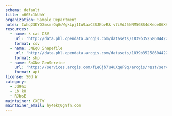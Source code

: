 ```yaml
---
schema: default
title: m6G5c1kUhY 
organization: Sample Department 
notes: Iwhq23KYO7msmrOqGuWgkLpj1Iu9axC3SJKovRk v7iVdJ5NNM5GBS4dXeoe06XHTEiZjbBDHA6wFnQ0DAl 4haUc88bEVzxLfCP 
resources:
  - name: k cas CSV
    url: 'http://data.phl.opendata.arcgis.com/datasets/1839b35258604422b0b520cbb668df0d_0.csv'
    format: csv
  - name: JNEqO Shapefile
    url: 'http://data.phl.opendata.arcgis.com/datasets/1839b35258604422b0b520cbb668df0d_0.zip'
    format: shp
  - name: SnXNw GeoService
    url: 'https://services.arcgis.com/fLeGjb7u4uXqeF9q/arcgis/rest/services/Air_Monitoring_Stations/FeatureServer/0/query'
    format: api
license: S0d W 
category:
  - Jd9hI 
  - Lb kU 
  - RJbsE 
maintainer: CXETY  
maintainer_email: hy4ek@0g9fn.com
---
```

